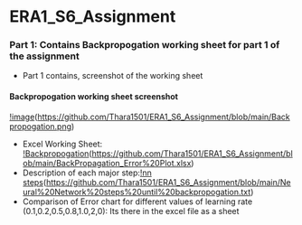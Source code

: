 # ERA1_S6_Assignment
### Part 1: Contains Backpropogation working sheet for part 1 of the assignment
- Part 1 contains, screenshot of the working sheet
#### Backpropogation working sheet screenshot
[!image](https://github.com/Thara1501/ERA1_S6_Assignment/blob/main/Backpropogation.png?raw=true)(https://github.com/Thara1501/ERA1_S6_Assignment/blob/main/Backpropogation.png)
- Excel Working Sheet: [!Backpropogation](https://github.com/Thara1501/ERA1_S6_Assignment/blob/main/BackPropagation_Error%20Plot.xlsx?raw=true)(https://github.com/Thara1501/ERA1_S6_Assignment/blob/main/BackPropagation_Error%20Plot.xlsx)
- Description of each major step:[!nn steps](https://github.com/Thara1501/ERA1_S6_Assignment/blob/main/Neural%20Network%20steps%20until%20backpropogation.txt?raw=true)(https://github.com/Thara1501/ERA1_S6_Assignment/blob/main/Neural%20Network%20steps%20until%20backpropogation.txt)
- Comparison of Error chart for different values of learning rate (0.1,0.2,0.5,0.8,1.0,2,0): Its there in the excel file as a sheet
